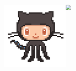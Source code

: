 <img 
	align="left"
	alt="octocat"
	src="https://github.com/jholdstock/jholdstock/raw/master/img/octocat.gif"
/>

<picture align="left">
  <source
    srcset="https://github-readme-stats.vercel.app/api?username=jholdstock&show_icons=true&hide_border=true&count_private=true&include_all_commits=true&hide_rank=true&theme=dark"
    media="(prefers-color-scheme: dark)"
  />
  <source
    srcset="https://github-readme-stats.vercel.app/api?username=jholdstock&show_icons=true&hide_border=true&count_private=true&include_all_commits=true&hide_rank=true"
    media="(prefers-color-scheme: light), (prefers-color-scheme: no-preference)"
  />
  <img src="https://github-readme-stats.vercel.app/api?username=anuraghazra&show_icons=true" />
</picture>
